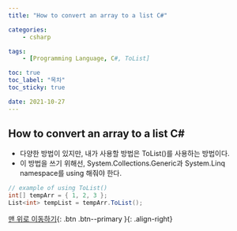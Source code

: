 ```yaml
---
title: "How to convert an array to a list C#"

categories:
    - csharp

tags:
    - [Programming Language, C#, ToList]

toc: true
toc_label: "목차"
toc_sticky: true

date: 2021-10-27
---
```


## How to convert an array to a list C#
- 다양한 방법이 있지만, 내가 사용할 방법은 ToList()를 사용하는 방법이다.
- 이 방법을 쓰기 위해선, System.Collections.Generic과 System.Linq namespace를 using 해줘야 한다.
```c#
// example of using ToList()
int[] tempArr = { 1, 2, 3 };
List<int> tempList = tempArr.ToList();
```


[맨 위로 이동하기](#){: .btn .btn--primary }{: .align-right}